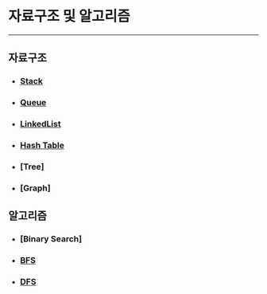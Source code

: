 # 자료구조 및 알고리즘
----

## 자료구조
- ### [Stack](https://github.com/sangwoo24/Algorithm/tree/master/Stack)
- ### [Queue](https://github.com/sangwoo24/Algorithm/tree/master/Queue)
- ### [LinkedList](https://github.com/sangwoo24/Algorithm/tree/master/Linked%20List)
- ### [Hash Table](https://github.com/sangwoo24/Algorithm/blob/master/Hash%20Table/README.md)
- ### [Tree]
- ### [Graph]



## 알고리즘
- ### [Binary Search]
- ### [BFS](https://velog.io/@sangwoo24/너비-우선-탐색-BFS-Breadth-First-Search)
- ### [DFS](https://velog.io/@sangwoo24/깊이-우선-탐색-DFS-Depth-First-Search)
